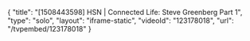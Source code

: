 {
    "title": "[1508443598] HSN | Connected Life: Steve Greenberg Part 1",
    "type": "solo",
    "layout": "iframe-static",
    "videoId": "123178018",
    "url": "\/tvpembed\/123178018"
}
